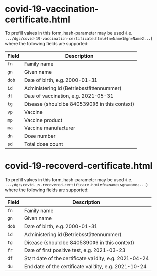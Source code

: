 # covid-19-vaccination-certificate.html

To prefill values in this form, hash-parameter may be used (i.e. `.../dgc/covid-19-vaccination-certificate.html#fn=Name1&gn=Name2...`) where the following fields are supported:

| Field | Description |
| ----- | ----------- |
| `fn`  | Family name |
| `gn`  | Given name |
| `dob` | Date of birth, e.g. 2000-01-31 |
| `id`  | Administering id (Betriebsstättennummer) |
| `dt`  | Date of vaccination, e.g. 2021-05-31 |
| `tg`  | Disease (should be 840539006 in this context)
| `vp`  | Vaccine |
| `mp`  | Vaccine product |
| `ma`  | Vaccine manufacturer |
| `dn`  | Dose number |
| `sd`  | Total dose count |

# covid-19-recoverd-certificate.html

To prefill values in this form, hash-parameter may be used (i.e. `.../dgc/covid-19-recovered-certificate.html#fn=Name1&gn=Name2...`) where the following fields are supported:

| Field | Description |
| ----- | ----------- |
| `fn`  | Family name |
| `gn`  | Given name |
| `dob` | Date of birth, e.g. 2000-01-31 |
| `id`  | Administering id (Betriebsstättennummer) |
| `tg`  | Disease (should be 840539006 in this context)
| `fr`  | Date of first positive test, e.g. 2021-03-23 |
| `df`  | Start date of the certificate validity, e.g. 2021-04-24 |
| `du`  | End date of the certificate validity, e.g. 2021-10-24 |
